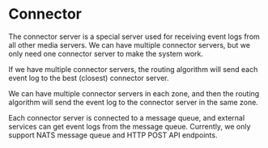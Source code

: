 # Connector

The connector server is a special server used for receiving event logs from all other media servers. We can have multiple connector servers, but we only need one connector server to make the system work.

If we have multiple connector servers, the routing algorithm will send each event log to the best (closest) connector server.

We can have multiple connector servers in each zone, and then the routing algorithm will send the event log to the connector server in the same zone.

Each connector server is connected to a message queue, and external services can get event logs from the message queue. Currently, we only support NATS message queue and HTTP POST API endpoints.

